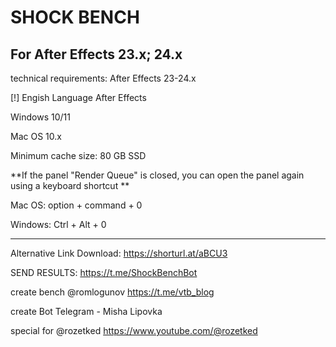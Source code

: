 # SHOCK BENCH
For After Effects 23.x; 24.x
---------------------------

technical requirements:
After Effects 23-24.x

[!] Engish Language After Effects

Windows 10/11

Mac OS 10.x

Minimum cache size: 80 GB SSD

**If the panel "Render Queue" is closed, 
you can open the panel again 
using a keyboard shortcut
**

Mac OS: option + command + 0

Windows: Ctrl + Alt + 0

---------------------------

Alternative Link Download: https://shorturl.at/aBCU3

SEND RESULTS: https://t.me/ShockBenchBot




create bench @romlogunov https://t.me/vtb_blog

create Bot Telegram - Misha Lipovka

special for @rozetked https://www.youtube.com/@rozetked



